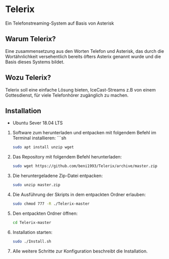 # Telerix
Ein Telefonstreaming-System auf Basis von Asterisk

## Warum Telerix?
Eine zusammensetzung aus den Worten Telefon und Asterisk, das durch die Wortähnlichkeit versehentlich bereits öfters Asterix genannt wurde und die Basis dieses Systems bildet.

## Wozu Telerix?
Telerix soll eine einfache Lösung bieten, IceCast-Streams z.B von einem Gottesdienst, für viele Telefonhörer zugänglich zu machen.
## Installation

* Ubuntu Sever 18.04 LTS 


1. Software zum herunterladen und entpacken mit folgendem Befehl im Terminal installieren:    ```sh
   ```sh
   sudo apt install unzip wget
   ```

2. Das Repository mit folgendem Befehl herunterladen:

   ```sh
   sudo wget https://github.com/beni1993/Telerix/archive/master.zip
   ```

3. Die heruntergeladene Zip-Datei entpacken:
   ```sh
   sudo unzip master.zip
   ```

4. Die Ausführung der Skripts in dem entpackten Ordner erlauben:
   ```sh
   sudo chmod 777 -R ./Telerix-master
   ```
5. Den entpackten Ordner öffnen:
   ```sh
   cd Telerix-master
   ```
6. Installation starten: 
   ```sh
   sudo ./Install.sh
   ```
7. Alle weitere Schritte zur Konfiguration beschreibt die Installation.

